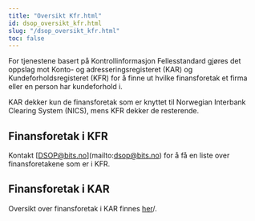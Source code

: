 ```yaml
---
title: "Oversikt Kfr.html"
id: dsop_oversikt_kfr.html
slug: "/dsop_oversikt_kfr.html"
toc: false
---
```


For tjenestene basert på Kontrollinformasjon Fellesstandard gjøres det oppslag mot Konto- og adresseringsregisteret (KAR)
og Kundeforholdsregisteret (KFR) for å finne ut hvilke finansforetak et firma eller en person har kundeforhold i.

KAR dekker kun de finansforetak som er knyttet til Norwegian Interbank Clearing System (NICS), mens KFR dekker de resterende.

## Finansforetak i KFR

Kontakt [[DSOP@bits.no](mailto:DSOP@bits.no)](mailto:dsop@bits.no) for å få en liste over finansforetakene som er i KFR.

## Finansforetak i KAR

Oversikt over finansforetak i KAR finnes [her](https:/www.bits.no/wp-content/uploads/2024/01/Oversikt-over-deltagere-i-NICS-pr.-31-12-2023.pdf)/.